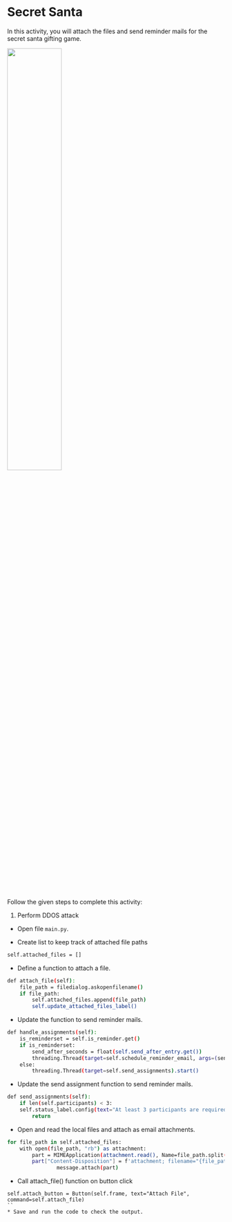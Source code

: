Secret Santa
======================


In this activity, you will attach the files and send reminder mails for the secret santa gifting game.


<img src= "https://s3.amazonaws.com/media-p.slid.es/uploads/1525749/images/10961791/C120PCP.gif" width = "50%" height = "auto">


Follow the given steps to complete this activity:
1. Perform DDOS attack




* Open file `main.py`.




* Create list to keep track of attached file paths


```sh
self.attached_files = []
```
   
* Define a function to attach a file.


```sh
def attach_file(self):
    file_path = filedialog.askopenfilename()
    if file_path:
        self.attached_files.append(file_path)
        self.update_attached_files_label()
```
   
* Update the function to send reminder mails.
 
```sh
def handle_assignments(self):
    is_reminderset = self.is_reminder.get()
    if is_reminderset:
        send_after_seconds = float(self.send_after_entry.get())
        threading.Thread(target=self.schedule_reminder_email, args=(send_after_seconds,)).start()
    else:
        threading.Thread(target=self.send_assignments).start()
```
   




* Update the send assignment function to send reminder mails.


```sh
def send_assignments(self):
    if len(self.participants) < 3:
    self.status_label.config(text="At least 3 participants are required.")
        return
```
   




* Open and read the local files and attach as email attachments.


```sh
for file_path in self.attached_files:
    with open(file_path, "rb") as attachment:
        part = MIMEApplication(attachment.read(), Name=file_path.split("/")[-1])
        part["Content-Disposition"] = f'attachment; filename="{file_path.split("/")[-1]}"'
                message.attach(part)
```
* Call attach_file() function on button click
```
self.attach_button = Button(self.frame, text="Attach File", command=self.attach_file)
``              
* Save and run the code to check the output.

